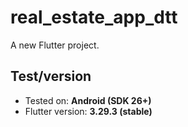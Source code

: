 # real_estate_app_dtt

A new Flutter project.

## Test/version

- Tested on: **Android (SDK 26+)**
- Flutter version: **3.29.3 (stable)**
